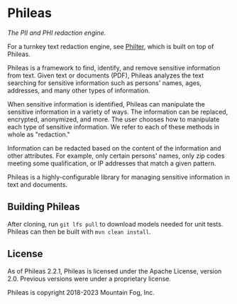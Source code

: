 # Phileas

*The PII and PHI redaction engine.*

For a turnkey text redaction engine, see [Philter](https://www.mtnfog.com/products/philter), which is built on top of Phileas.

Phileas is a framework to find, identify, and remove sensitive information from text. Given text or documents (PDF), Phileas analyzes the text searching for sensitive information such as persons' names, ages, addresses, and many other types of information.

When sensitive information is identified, Phileas can manipulate the sensitive information in a variety of ways. The information can be replaced, encrypted, anonymized, and more. The user chooses how to manipulate each type of sensitive information. We refer to each of these methods in whole as "redaction."

Information can be redacted based on the content of the information and other attributes. For example, only certain persons' names, only zip codes meeting some qualification, or IP addresses that match a given pattern.

Phileas is a highly-configurable library for managing sensitive information in text and documents.

## Building Phileas

After cloning, run `git lfs pull` to download models needed for unit tests. Phileas can then be built with `mvn clean install`.

## License

As of Phileas 2.2.1, Phileas is licensed under the Apache License, version 2.0. Previous versions were under a proprietary license.

Phileas is copyright 2018-2023 Mountain Fog, Inc.